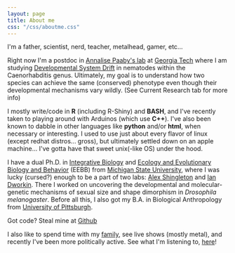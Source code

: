 ```yaml
---
layout: page
title: About me
css: "/css/aboutme.css"
---
```


<div id="aboutme-section">
  
I'm a father, scientist, nerd, teacher, metalhead, gamer, etc...

<p class="about-text">
<span class="fa fa-flask about-icon"></span> 
Right now I'm a postdoc in <a href= "http://genaamics.org/">Annalise Paaby's lab</a> at <a href= "http://www.gatech.edu/">Georgia Tech</a>  where I am studying <a href="http://lmgtfy.com/?q=developmental+system+drift">Developmental System Drift</a> in nematodes within the Caenorhabditis genus. Ultimately, my goal is to understand how two species can achieve the same (conserved) phenotype even though their developmental mechanisms vary wildly. (See Current Research tab for more info)
</p>

<p class="about-text">
<span class="fa fa-code about-icon"></span> 
I mostly write/code in <strong>R</strong> (including R-Shiny) and <strong>BASH</strong>, and I've recently taken to playing around with Arduinos (which use <strong>C++</strong>). I've also been known to dabble in other languages like <strong>python</strong> and/or <strong>html</strong>, when necessary or interesting. I used to use just about every flavor of linux (except redhat distros... gross), but ultimately settled down on an apple machine... I've gotta have that sweet unix(-like OS) under the hood.
</p>

<p class="about-text">

<span class="fa fa-graduation-cap about-icon"></span>
I have a dual Ph.D. in <a href="https://integrativebiology.natsci.msu.edu/">Integrative Biology</a> and <a href="https://eebb.msu.edu/">Ecology and Evolutionary Biology and Behavior</a> (EEBB) from <a href="http://www.msu.edu/">Michigan State University</a>, where I was lucky (cursed?) enough to be a part of two labs: <a href="https://www.lakeforest.edu/academics/faculty/shingleton/">Alex Shingleton</a> and <a href="http://www.biology.mcmaster.ca/dworkin/">Ian Dworkin</a>. There I worked on uncovering the developmental and molecular-genetic mechanisms of sexual size and shape dimorphism in <i>Drosophila melanogaster</i>. Before all this, I also got my B.A. in Biological Anthropology from <a href="www.pitt.edu">University of Pittsburgh</a>.
</p>

<p class="about-text">

<span class="fa fa-github  about-icon"></span> Got code? Steal mine at <a href="https://github.com/testanick"> Github</a>
</p>

<p class="about-text">

<span class="fa fa-camera-retro about-icon"></span> 
I also like to spend time with my <a href="/_freya">family</a>, see live shows (mostly metal), and recently I've been more politically active. See what I'm listening to, <a href="http://www.last.fm/user/Thorwegian">here</a>!


